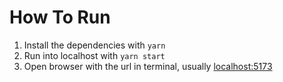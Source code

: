 # How To Run

1. Install the dependencies with `yarn`
2. Run into localhost with `yarn start`
3. Open browser with the url in terminal, usually [localhost:5173](http://localhost:5173/)
